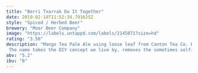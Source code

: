 ```yaml
---
title: "Berri Txarrak Do It Together"
date: 2019-02-10T11:52:34.791625Z
style: "Spiced / Herbed Beer"
brewery: "Moor Beer Company"
image: "https://labels.untappd.com/labels/2145071?size=hd"
rating: "3.56"
description: "Mango Tea Pale Ale using loose leaf from Canton Tea Co. Brewed for Moor's 10th anniversary in collaboration with Basque rock power trio Berri Txarrak, celebrating their Infrasoinuak 2018 tour. The name takes the DIY concept we live by, removes the sometimes selfish nature, and proves that we are better off when we Do It Together."
abv: "5.2"
ibu: "0"
---
```

